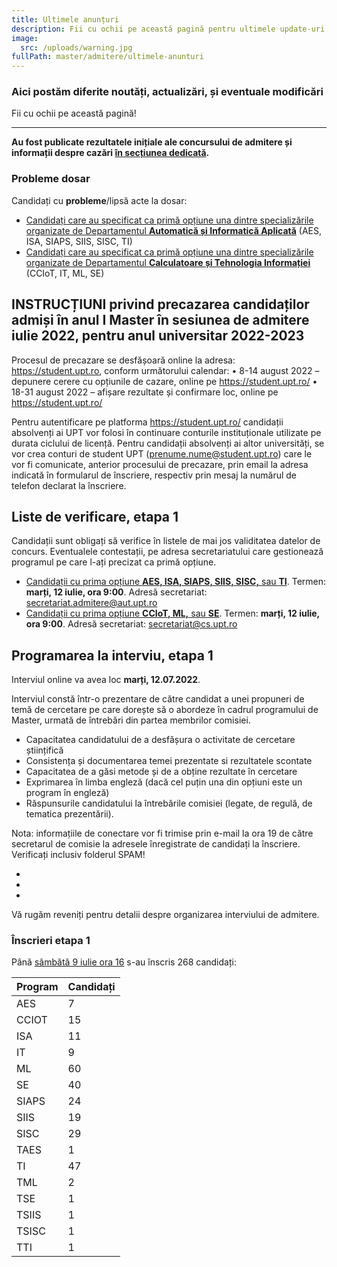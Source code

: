 ```yaml
---
title: Ultimele anunțuri
description: Fii cu ochii pe această pagină pentru ultimele update-uri!
image:
  src: /uploads/warning.jpg
fullPath: master/admitere/ultimele-anunturi
---
```

### Aici postăm diferite noutăți, actualizări, și eventuale modificări

Fii cu ochii pe această pagină!

- - -

**Au fost publicate rezultatele inițiale ale concursului de admitere și informații despre cazări [în secțiunea dedicată](/master/admitere/rezultatele-admiterii/).**




### Probleme dosar

Candidați cu **probleme**/lipsă acte la dosar:

* [Candidați care au specificat ca primă opțiune una dintre specializările organizate de Departamentul **Automatică și Informatică Aplicată**](https://docs.google.com/spreadsheets/d/e/2PACX-1vTCZZozrWq1s1bYkMeLCOmNyzWXTHOm6X1SwYhlCT2jNSBWH-qpOuBwG0czHcXBF_IG_1rYY_egeJ4g/pubhtml?gid=0&single=true) (AES, ISA, SIAPS, SIIS, SISC, TI)
* [Candidați care au specificat ca primă opțiune una dintre specializările organizate de Departamentul **Calculatoare și Tehnologia Informației**](https://docs.google.com/spreadsheets/d/1I6bQHahUGYQxD4p3KDrnYspPQg8kKjCebifGIrOFiy0/edit#gid=1052880165) (CCIoT, IT, ML, SE)

## INSTRUCȚIUNI privind precazarea candidaților admiși în anul I Master în sesiunea de admitere iulie 2022, pentru anul universitar 2022-2023



Procesul de precazare se desfășoară online la adresa: https://student.upt.ro, conform următorului calendar:
•	8-14 august 2022 – depunere cerere cu opțiunile de cazare, online pe https://student.upt.ro/
•	18-31 august 2022 – afișare rezultate și confirmare loc, online pe https://student.upt.ro/


Pentru autentificare pe platforma https://student.upt.ro/ candidații absolvenți ai UPT vor folosi în continuare conturile instituționale utilizate pe durata ciclului de licență. 
Pentru candidații absolvenți ai altor universități, se vor crea conturi de student UPT (prenume.nume@student.upt.ro) care le vor fi comunicate, anterior procesului de precazare, prin email la adresa indicată în formularul de înscriere, respectiv prin mesaj la numărul de telefon declarat la înscriere. 


## Liste de verificare, etapa 1

Candidații sunt obligați să verifice în listele de mai jos validitatea datelor de concurs. Eventualele contestații, pe adresa secretariatului care gestionează programul pe care l-ați precizat ca primă opțiune. 

* [Candidații cu prima opțiune **AES, ISA, SIAPS, SIIS, SISC,** sau **TI**](https://uptro29158-my.sharepoint.com/:x:/g/personal/dan_alexandru_upt_ro/EZfyEiRIunRAtGZ6Z_oveyoBbpATKSB9SersqO4RTkwmZw?e=ea8G5p). Termen: **marți, 12 iulie, ora 9:00**. Adresă secretariat: secretariat.admitere@aut.upt.ro
* [Candidații cu prima opțiune **CCIoT, ML,** sau **SE**](https://uptro29158-my.sharepoint.com/:x:/g/personal/dan_alexandru_upt_ro/EZfyEiRIunRAtGZ6Z_oveyoBbpATKSB9SersqO4RTkwmZw?e=ea8G5p). Termen: **marți, 12 iulie, ora 9:00**. Adresă secretariat: secretariat@cs.upt.ro

## Programarea la interviu, etapa 1

Interviul online va avea loc **marți, 12.07.2022**.

Interviul constă într-o prezentare de către candidat a unei propuneri de temă de cercetare pe care dorește să o abordeze în cadrul programului de Master, urmată de întrebări din partea membrilor comisiei.

* Capacitatea candidatului de a desfășura o activitate de cercetare științifică
* Consistența și documentarea temei prezentate si rezultatele scontate
* Capacitatea de a găsi metode și de a obține rezultate în cercetare
* Exprimarea în limba engleză (dacă cel puțin una din opțiuni este un program în engleză)
* Răspunsurile candidatului la întrebările comisiei (legate, de regulă, de tematica prezentării).

Nota: informațiile de conectare vor fi trimise prin e-mail la ora 19 de către secretarul de comisie la adresele înregistrate de candidați la înscriere. Verificați inclusiv folderul SPAM!

* <Attachment label="Programarea la interviu online (Zoom) pentru candidați **CCIoT, ML, sau SE**, marți 12 iulie 2022" file="/uploads/programari-cti-2022-07-12.xlsx"></Attachment>
* <Attachment label="Programarea la interviu online (Zoom) pentru candidați **AES, ISA, SIAPS, SIIS, SISC, sau TI**, marți 12 iulie 2022" file="/uploads/programari-aia-2022-07-12--.txt"></Attachment>
* <Attachment label="Lista candidaților **AES, ISA, SIAPS, SIIS, SISC, sau TI** care au solicitat echivalarea notei și nu vor avea interviu" file="/uploads/echivalari-aia-2022-07-12-.txt"></Attachment>

Vă rugăm reveniți pentru detalii despre organizarea interviului de admitere.

### Înscrieri etapa 1

Până [sâmbătă 9 iulie ora 16](/master/admitere/calendarul-admiterii-master-2022/) s-au înscris 268 candidați:

| **Program** | **Candidați** |
| ----------- | ------------- |
| AES         | 7             |
| CCIOT       | 15            |
| ISA         | 11            |
| IT          | 9             |
| ML          | 60            |
| SE          | 40            |
| SIAPS       | 24            |
| SIIS        | 19            |
| SISC        | 29            |
| TAES        | 1             |
| TI          | 47            |
| TML         | 2             |
| TSE         | 1             |
| TSIIS       | 1             |
| TSISC       | 1             |
| TTI         | 1             |